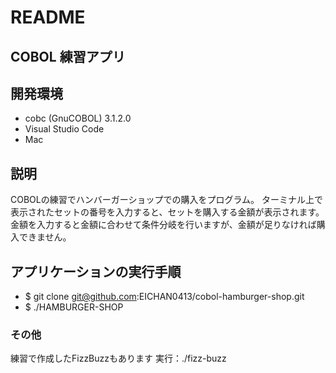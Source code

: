 # README

## COBOL 練習アプリ

## 開発環境
 - cobc (GnuCOBOL) 3.1.2.0
 - Visual Studio Code
 - Mac

## 説明
COBOLの練習でハンバーガーショップでの購入をプログラム。
ターミナル上で表示されたセットの番号を入力すると、セットを購入する金額が表示されます。
金額を入力すると金額に合わせて条件分岐を行いますが、金額が足りなければ購入できません。

## アプリケーションの実行手順
 - $ git clone git@github.com:EICHAN0413/cobol-hamburger-shop.git
 - $ ./HAMBURGER-SHOP


### その他
練習で作成したFizzBuzzもあります
実行：./fizz-buzz